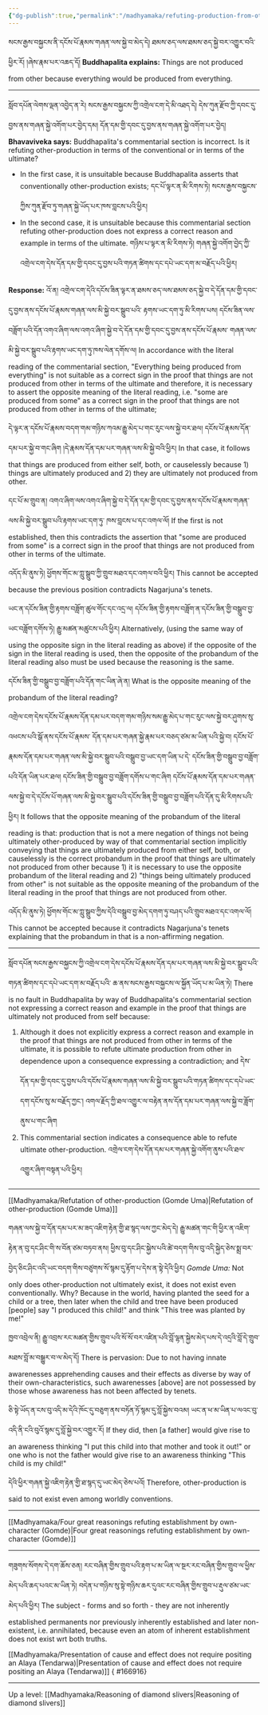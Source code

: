 ```yaml
---
{"dg-publish":true,"permalink":"/madhyamaka/refuting-production-from-other/"}
---
```


སངས་རྒྱས་བསྐྱངས་ནི་དངོས་པོ་རྣམས་གཞན་ལས་སྐྱེ་བ་མེད་དེ། ཐམས་ཅད་ལས་ཐམས་ཅད་སྐྱེ་བར་འགྱུར་བའི་ཕྱིར་རོ། །ཞེས་རྣམ་པར་འཆད་དོ།
**Buddhapalita explains:** Things are not produced from other because everything would be produced from everything.

---
སློབ་དཔོན་ལེགས་ལྡན་འབྱེད་ན་རེ། སངས་རྒྱས་བསྐྱངས་ཀྱི་འགྲེལ་ངག་དེ་མི་འཐད་དེ།
དེས་ཀུན་རྫོབ་ཀྱི་དབང་དུ་བྱས་ནས་གཞན་སྐྱེ་འགོག་པར་བྱེད་དམ། དོན་དམ་གྱི་དབང་དུ་བྱས་ནས་གཞན་སྐྱེ་འགོག་པར་བྱེད།
**Bhavaviveka says:** Buddhapalita's commentarial section is incorrect. Is it refuting other-production in terms of the conventional or in terms of the ultimate?
- In the first case, it is unsuitable because Buddhapalita asserts that conventionally other-production exists;
  དང་པོ་ལྟར་ན་མི་རིགས་ཏེ། སངས་རྒྱས་བསྐྱངས་ཀྱིས་ཀུན་རྫོབ་ཏུ་གཞན་སྐྱེ་ཡོད་པར་ཁས་བླངས་པའི་ཕྱིར།
- In the second case, it is unsuitable because this commentarial section refuting other-production does not express a correct reason and example in terms of the ultimate.
  གཉིས་པ་ལྟར་ན་མི་རིགས་ཏེ། གཞན་སྐྱེ་འགོག་བྱེད་ཀྱི་འགྲེལ་ངག་དེས་དོན་དམ་གྱི་དབང་དུ་བྱས་པའི་གཏན་ཚིགས་དང་དཔེ་ཡང་དག་མ་བརྗོད་པའི་ཕྱིར།

**Response:** 
འོ་ན། འགྲེལ་ངག་དེའི་དངོས་ཟིན་ལྟར་ན་ཐམས་ཅད་ལས་ཐམས་ཅད་སྐྱེ་བ་དེ་དོན་དམ་གྱི་དབང་དུ་བྱས་ནས་དངོས་པོ་རྣམས་གཞན་ལས་མི་སྐྱེ་བར་སྒྲུབ་པའི་
རྟགས་ཡང་དག་ཏུ་མི་རིགས་པས། དངོས་ཟིན་ལས་བཟློག་པའི་དོན་འགའ་ཞིག་ལས་འགའ་ཞིག་སྐྱེ་བ་དེ་དོན་དམ་གྱི་དབང་དུ་བྱས་ནས་དངོས་པོ་རྣམས་
གཞན་ལས་མི་སྐྱེ་བར་སྒྲུབ་པའི་རྟགས་ཡང་དག་ཏུ་ཁས་ལེན་དགོས་ལ།
In accordance with the literal reading of the commentarial section, "Everything being produced from everything" is not suitable as a correct sign in the proof that things are not produced from other in terms of the ultimate and therefore, it is necessary to assert the opposite meaning of the literal reading, i.e. "some are produced from some" as a correct sign in the proof that things are not produced from other in terms of the ultimate;

དེ་ལྟར་ན་དངོས་པོ་རྣམས་བདག་གམ་གཉིས་ཀའམ་རྒྱུ་མེད་པ་གང་རུང་ལས་སྐྱེ་བར་ཐལ། 
དངོས་པོ་རྣམས་དོན་དམ་པར་སྐྱེ་བ་གང་ཞིག །དེ་རྣམས་དོན་དམ་པར་གཞན་ལས་མི་སྐྱེ་བའི་ཕྱིར།
In that case, it follows that things are produced from either self, both, or causelessly because 1) things are ultimately produced and 2) they are ultimately not produced from other. 

དང་པོ་མ་གྲུབ་ན། འགའ་ཞིག་ལས་འགའ་ཞིག་སྐྱེ་བ་དེ་དོན་དམ་གྱི་དབང་དུ་བྱས་ནས་དངོས་པོ་རྣམས་གཞན་ལས་མི་སྐྱེ་བར་སྒྲུབ་པའི་རྟགས་ཡང་དག་ཏུ་
ཁས་བླངས་པ་དང་འགལ་ལོ། 
If the first is not established, then this contradicts the assertion that "some are produced from some" is a correct sign in the proof that things are not produced from other in terms of the ultimate.

འདོད་མི་ནུས་ཏེ། ཕྱོགས་གོང་མ་ཀླུ་སྒྲུབ་ཀྱི་གྲུབ་མཐའ་དང་འགལ་བའི་ཕྱིར།
This cannot be accepted because the previous position contradicts Nagarjuna's tenets.

ཡང་ན་དངོས་ཟིན་གྱི་རྟགས་བཟློག་ཚུལ་གོང་དང་འདྲ་ལ། དངོས་ཟིན་གྱི་རྟགས་བཟློག་ན་དངོས་ཟིན་གྱི་བསྒྲུབ་བྱ་ཡང་བཟློག་དགོས་ཏེ། རྒྱུ་མཚན་མཚུངས་པའི་ཕྱིར། 
Alternatively, (using the same way of using the opposite sign in the literal reading as above) if the opposite of the sign in the literal reading is used, then the opposite of the probandum of the literal reading also must be used because the reasoning is the same.

དངོས་ཟིན་གྱི་བསྒྲུབ་བྱ་བཟློག་པའི་དོན་གང་ཡིན་ཞེ་ན། 
What is the opposite meaning of the probandum of the literal reading?

འགྲེལ་ངག་དེས་དངོས་པོ་རྣམས་དོན་དམ་པར་བདག་གམ་གཉིས་སམ་རྒྱུ་མེད་པ་གང་རུང་ལས་སྐྱེ་བར་ཤུགས་སུ་འཕངས་པའི་སྒོ་ནས་དངོས་པོ་རྣམས་
དོན་དམ་པར་གཞན་སྐྱེ་རྣམ་པར་བཅད་ཙམ་མ་ཡིན་པའི་སྐྱེ་བ། དངོས་པོ་རྣམས་དོན་དམ་པར་གཞན་ལས་མི་སྐྱེ་བར་སྒྲུབ་པའི་བསྒྲུབ་བྱ་ཡང་དག་ཡིན་པ་དེ་
དངོས་ཟིན་གྱི་བསྒྲུབ་བྱ་བཟློག་པའི་དོན་ཡིན་པར་ཐལ། དངོས་ཟིན་གྱི་བསྒྲུབ་བྱ་བཟློག་དགོས་པ་གང་ཞིག 
དངོས་པོ་རྣམས་དོན་དམ་པར་གཞན་ལས་སྐྱེ་བ་དེ་དངོས་པོ་གཞན་ལས་མི་སྐྱེ་བར་སྒྲུབ་པའི་དངོས་ཟིན་གྱི་བསྒྲུབ་བྱ་བཟློག་པའི་དོན་དུ་མི་རིགས་པའི་ཕྱིར། 
It follows that the opposite meaning of the probandum of the literal reading is that: production that is not a mere negation of things not being ultimately other-produced by way of that commentarial section implicitly conveying that things are ultimately produced from either self, both, or causelessly is the correct probandum in the proof that things are ultimately not produced from other because 1) it is necessary to use the opposite probandum of the literal reading and 2) "things being ultimately produced from other" is not suitable as the opposite meaning of the probandum of the literal reading in the proof that things are not produced from other.

འདོད་མི་ནུས་ཏེ། ཕྱོགས་གོང་མ་ཀླུ་སྒྲུབ་ཀྱིས་དེའི་བསྒྲུབ་བྱ་མེད་དགག་ཏུ་བཤད་པའི་གྲུབ་མཐའ་དང་འགལ་ལོ།
This cannot be accepted because it contradicts Nagarjuna's tenets explaining that the probandum in that is a non-affirming negation.

---
སློབ་དཔོན་སངས་རྒྱས་བསྐྱངས་ཀྱི་འགྲེལ་ངག་དེས་དངོས་པོ་རྣམས་དོན་དམ་པར་གཞན་ལས་མི་སྐྱེ་བར་སྒྲུབ་པའི་གཏན་ཚིགས་དང་དཔེ་ཡང་དག་མ་བརྗོད་པའི་
ཆ་ནས་སངས་རྒྱས་བསྐྱངས་ལ་སྐྱོན་ཡོད་པ་མ་ཡིན་ཏེ།
There is no fault in Buddhapalita by way of Buddhapalita's commentarial section not expressing a correct reason and example in the proof that things are ultimately not produced from self because:
1. Although it does not explicitly express a correct reason and example in the proof that things are not produced from other in terms of the ultimate, it is possible to refute ultimate production from other in dependence upon a consequence expressing a contradiction; and
   དེས་དོན་དམ་གྱི་དབང་དུ་བྱས་པའི་དངོས་པོ་རྣམས་གཞན་ལས་མི་སྐྱེ་བར་སྒྲུབ་པའི་གཏན་ཚིགས་དང་དཔེ་ཡང་དག་དངོས་སུ་མ་བརྗོད་ཀྱང་།
   འགལ་རྗོད་ཀྱི་ཐལ་འགྱུར་ལ་བརྟེན་ནས་དོན་དམ་པར་གཞན་ལས་སྐྱེ་བ་ཟློག་ནུས་པ་གང་ཞིག
2. This commentarial section indicates a consequence able to refute ultimate other-production.
   འགྲེལ་ངག་དེས་དོན་དམ་པར་གཞན་སྐྱེ་འགོག་ནུས་པའི་ཐལ་འགྱུར་ཞིག་བསྟན་པའི་ཕྱིར། 

---
[[Madhyamaka/Refutation of other-production (Gomde Uma)\|Refutation of other-production (Gomde Uma)]]

གཞན་ལས་སྐྱེ་བ་དོན་དམ་པར་མ་ཟད་འཇིག་རྟེན་གྱི་ཐ་སྙད་ལས་ཀྱང་མེད་དེ། རྒྱུ་མཚན་གང་གི་ཕྱིར་ན་འཇིག་རྟེན་ན་བུ་དང་ཤིང་གི་ས་བོན་ཙམ་བཏབ་ནས། 
ཕྱིས་བུ་དང་ཤིང་སྐྱེས་པའི་ཚེ་བདག་གིས་བུ་འདི་སྐྱེད་ཅེས་སྨྲ་བར་བྱེད་ཅིང་ཤིང་འདི་ཡང་བདག་གིས་བཙུགས་སོ་སྙམ་དུ་རྟོག་པ་དེས་ན་སྟེ་དེའི་ཕྱིར།
*Gomde Uma:* Not only does other-production not ultimately exist, it does not exist even conventionally. Why? Because in the world, having planted the seed for a child or a tree, then later when the child and tree have been produced [people] say "I produced this child!" and think "This tree was planted by me!"

ཁྱབ་འབྲེལ་ནི། རྒྱུ་འབྲས་རང་མཚན་གྱིས་གྲུབ་པའི་སོ་སོ་བར་འཛིན་པའི་བློ་ལྷན་སྐྱེས་མེད་པས་དེ་འདྲའི་བློ་དེ་གྲུབ་མཐས་བློ་མ་བསྒྱུར་བ་ལ་མེད་དོ།
There is pervasion: Due to not having innate awarenesses apprehending causes and their effects as diverse by way of their own-characteristics, such awarenesses [above] are not possessed by those whose awareness has not been affected by tenets.

ཅི་སྟེ་ཡོད་ན་ངས་བུ་འདི་མ་དེའི་ཁོང་དུ་བཅུག་ནས་བཏོན་ཏོ་སྙམ་དུ་བློ་སྐྱེས་བའམ། ཡང་ན་ཕ་མ་ཡིན་པ་ལའང་བུ་འདི་ནི་ངའི་བུའོ་སྙམ་དུ་བློ་སྐྱེ་བར་འགྱུར་རོ།
If they did, then [a father] would give rise to an awareness thinking "I put this child into that mother and took it out!" or one who is not the father would give rise to an awareness thinking "This child is my child!"

དེའི་ཕྱིར་གཞན་སྐྱེ་འཇིག་རྟེན་གྱི་ཐ་སྙད་དུ་ཡང་མེད་ཅེས་པའོ།
Therefore, other-production is said to not exist even among worldly conventions.

---
[[Madhyamaka/Four great reasonings refuting establishment by own-character (Gomde)\|Four great reasonings refuting establishment by own-character (Gomde)]]

---
གཟུགས་སོགས་དེ་དག་ཆོས་ཅན། རང་བཞིན་གྱིས་གྲུབ་པའི་རྟག་པ་མ་ཡིན་ལ་སྔར་རང་བཞིན་གྱིས་གྲུབ་ལ་ཕྱིས་མེད་པའི་ཆད་པའང་མ་ཡིན་ཏེ། 
བདེན་པ་གཉིས་སུ་སྟེ་གཉིས་ཆར་དུའང་རང་བཞིན་གྱིས་གྲུབ་པ་རྡུལ་ཙམ་ཡང་མེད་པའི་ཕྱིར།
The subject - forms and so forth - they are not inherently established permanents nor previously inherently established and later non-existent, i.e. annihilated, because even an atom of inherent establishment does not exist wrt both truths.

[[Madhyamaka/Presentation of cause and effect does not require positing an Alaya (Tendarwa)\|Presentation of cause and effect does not require positing an Alaya (Tendarwa)]]
{ #166916}


---
Up a level: [[Madhyamaka/Reasoning of diamond slivers\|Reasoning of diamond slivers]]